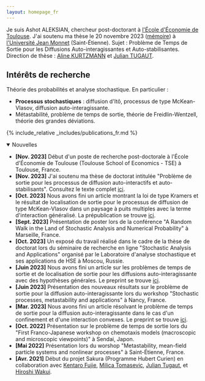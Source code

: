 ```yaml
---
layout: homepage_fr
---
```


Je suis Ashot ALEKSIAN, chercheur post-doctorant à [l'École d'Économie de Toulouse](https://www.tse-fr.eu). J'ai soutenu ma thèse le 20 novembre 2023 ([mémoire](https://theses.hal.science/INSA-LYON-THESES/tel-04287981)) à [l'Université Jean Monnet](https://www.univ-st-etienne.fr/fr/index.html) (Saint-Étienne). Sujet : Problème de Temps de Sortie pour les Diffusions Auto-interagissantes et Auto-stabilisantes. Direction de thèse : [Aline KURTZMANN](https://iecl.univ-lorraine.fr/membre-iecl/kurtzmann-aline-2/) et [Julian TUGAUT](http://tugaut.perso.math.cnrs.fr/accueil.html). 

## Intérêts de recherche

Théorie des probabilités et analyse stochastique. En particulier :
* **Processus stochastiques** : diffusion d'Itô, processus de type McKean-Vlasov, diffusion auto-interagissante.
* Métastabilité, problème de temps de sortie, théorie de Freidlin-Wentzell, théorie des grandes déviations.

{% include_relative _includes/publications_fr.md %}

<details open>
<summary>   Nouvelles </summary>

<ul>
    <li><strong>[Nov. 2023]</strong> Début d'un poste de recherche post-doctorale à l'École d'Économie de Toulouse (Toulouse School of Economics - TSE) à Toulouse, France.</li>
    <li><strong>[Nov. 2023]</strong> J'ai soutenu ma thèse de doctorat intitulée "Problème de sortie pour les processus de diffusion auto-interactifs et auto-stabilisants". Consultez le texte complet <a href="https://theses.hal.science/INSA-LYON-THESES/tel-04287981v1">ici</a>.</li>
    <li><strong>[Oct. 2023]</strong> Nous avons fini un article montrant la loi de type Kramers et le résultat de localisation de sortie pour le processus de diffusion de type McKean-Vlasov dans un paysage à puits multiples avec la terme d'interaction généralisé. La prépublication se trouve <a href="https://arxiv.org/pdf/2310.20471.pdf">ici</a>.</li>
    <li><strong>[Sept. 2023]</strong> Présentation de poster lors de la conférence "A Random Walk in the Land of Stochastic Analysis and Numerical Probability" à Marseille, France.</li>
    <li><strong>[Oct. 2023]</strong> Un exposé du travail réalisé dans le cadre de la thèse de doctorat lors du séminaire de recherche en ligne "Stochastic Analysis and Applications" organisé par le Laboratoire d'analyse stochastique et ses applications de HSE à Moscou, Russie.</li>
    <li><strong>[Juin 2023]</strong> Nous avons fini un article sur les problèmes de temps de sortie et de localisation de sortie pour les diffusions auto-interagissante avec des hypothèses générales. Le preprint se trouve <a href="https://arxiv.org/pdf/2306.08706.pdf">ici</a>.</li>
    <li><strong>[Juin 2023]</strong> Présentation des nouveaux résultats sur le problème de sortie pour la diffusion auto-interagissante lors du workshop "Stochastic processes, metastability and applications" à Nancy, France.</li>
    <li><strong>[Mar. 2023]</strong> Nous avons fini un article résolvant le problème de temps de sortie pour la diffusion auto-interagissante dans le cas d'un confinement et d'une interaction convexes. Le preprint se trouve <a href="https://arxiv.org/pdf/2303.14997.pdf">ici</a>.</li>
    <li><strong>[Oct. 2022]</strong> Présentation sur le problème de temps de sortie lors du "First Franco-Japanese workshop on chemotaxis models (macroscopic and microscopic viewpoints)" à Sendai, Japon.</li>
    <li><strong>[Mai 2022]</strong> Présentation lors du worshop "Metastability, mean-field particle systems and nonlinear processes" à Saint-Étienne, France.</li>
    <li><strong>[Avr. 2021]</strong> Début du projet Sakura (Programme Hubert Curien) en collaboration avec <a href="http://www.math.tohoku.ac.jp/~fujie/main_eng.html">Kentaro Fujie</a>, <a href="http://www.cmapx.polytechnique.fr/~milica.tomasevic/">Milica Tomasevic</a>, <a href="https://tugaut.perso.math.cnrs.fr/research_grants.html">Julian Tugaut</a>, et <a href="https://www.researchgate.net/profile/Hiroshi-Wakui">Hiroshi Wakui</a>.</li>
</ul>


</details>